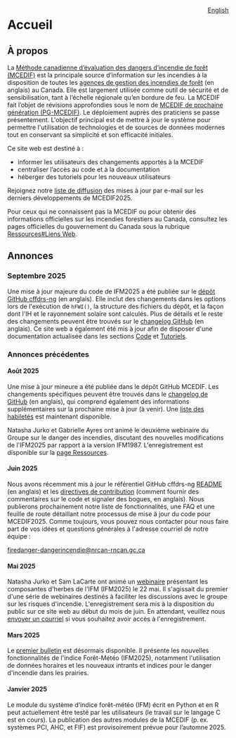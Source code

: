 <a href="https://cffdrs.github.io/website_en/home/" target="_self" style="float: right;"> English </a>

# Accueil

## À propos

La [Méthode canadienne d’évaluation des dangers d’incendie de forêt (MCEDIF)](https://ressources-naturelles.canada.ca/forets-foresterie/feux-vegetation/methode-canadienne-evaluation-dangers-incendie-foret) est la principale source d’information sur les incendies à la disposition de toutes les [agences de gestion des incendies de forêt](https://ciffc.ca/mobilization-stats/member-agencies) (en anglais) au Canada. Elle est largement utilisée comme outil de sécurité et de sensibilisation, tant à l’échelle régionale qu’en bordure de feu. La MCEDIF fait l’objet de révisions approfondies sous le nom de [MCEDIF de prochaine génération (PG-MCEDIF)](https://ostrnrcan-dostrncan.canada.ca/handle/1845/245410). Le déploiement auprès des praticiens se passe présentement.  L'objectif principal est de mettre à jour le système pour permettre l'utilisation de technologies et de sources de données modernes tout en conservant sa simplicité et son efficacité initiales.  

Ce site web est destiné à :

- informer les utilisateurs des changements apportés à la MCEDIF 
- centraliser l’accès au code et à la documentation
- héberger des tutoriels pour les nouveaux utilisateurs

Rejoignez notre <a href="../ressources/#inscription" target="_self">liste de diffusion</a> des mises à jour par e-mail sur les derniers développements de MCEDIF2025.

Pour ceux qui ne connaissent pas la MCEDIF ou pour obtenir des informations officielles sur les incendies forestiers au Canada, consultez les pages officielles du gouvernement du Canada sous la rubrique <a href="../ressources/#liens-web" target="_self">Ressources#Liens Web</a>. 

## Annonces

### Septembre 2025
Une mise à jour majeure du code de IFM2025 a été publiée sur le [dépôt GitHub cffdrs-ng](https://github.com/nrcan-cfs-fire/cffdrs-ng) (en anglais). Elle inclut des changements dans les options lors de l'exécution de `hFWI()`, la structure des fichiers du dépôt, et la façon dont l'IH et le rayonnement solaire sont calculés. Plus de détails et le reste des changements peuvent être trouvés sur le [changelog GitHub](https://github.com/nrcan-cfs-fire/cffdrs-ng/blob/main/CHANGELOG.md#2025-09-10) (en anglais). Ce site web a également été mis à jour afin de disposer d'une documentation actualisée dans les sections <a href="../code" target="_self">Code</a> et <a href="../tutoriels" target="_self">Tutoriels</a>.

### Annonces précédentes

#### Août 2025
Une mise à jour mineure a été publiée dans le dépôt GitHub MCEDIF. Les changements spécifiques peuvent être trouvés dans le [changelog de GitHub](https://github.com/nrcan-cfs-fire/cffdrs-ng/blob/main/CHANGELOG.md#2025-08-22) (en anglais), qui comprend également des informations supplémentaires sur la prochaine mise à jour (à venir). Une <a href="../code/#capacites" target="_self">liste des habiletés</a> est maintenant disponible.

Natasha Jurko et Gabrielle Ayres ont animé le deuxième webinaire du Groupe sur le danger des incendies, discutant des nouvelles modifications de l'IFM2025 par rapport à la version IFM1987. L'enregistrement est disponible sur la <a href="../ressources/#serie-de-seminaires" target="_self">page Ressources</a>.

#### Juin 2025
Nous avons récemment mis à jour le référentiel GitHub cffdrs-ng [README](https://github.com/nrcan-cfs-fire/cffdrs-ng/tree/main?tab=readme-ov-file#readme) (en anglais) et les [directives de contribution](https://github.com/nrcan-cfs-fire/cffdrs-ng/blob/main/CONTRIBUTING.md) (comment fournir des commentaires sur le code et signaler des bogues, en anglais). Nous publierons prochainement notre liste de fonctionnalités, une FAQ et une feuille de route détaillant notre processus de mise à jour du code pour MCEDIF2025. Comme toujours, vous pouvez nous contacter pour nous faire part de vos idées et questions générales à l'adresse courriel de notre équipe :  

[firedanger-dangerincendie@nrcan-rncan.gc.ca](mailto:firedanger-dangerincendie@nrcan-rncan.gc.ca)

#### Mai 2025
Natasha Jurko et Sam LaCarte ont animé un <a href="../ressources/#grasslands-in-the-fire-weather-index-system-mai-2025" target="_self">webinaire</a> présentant les composantes d'herbes de l'IFM (IFM2025) le 22 mai. Il s'agissait du premier d'une série de webinaires destinés à faciliter les discussions avec le groupe sur les risques d'incendie. L'enregistrement sera mis à la disposition du public sur ce site web au début du mois de juin. En attendant, veuillez nous <a href="../contact" target="_self">envoyer un courriel</a> si vous souhaitez avoir accès à l'enregistrement.

#### Mars 2025
Le <a href="../ressources/#bulletin" target="_self">premier bulletin</a>
est désormais disponible. Il présente les nouvelles fonctionnalités de l'indice Forêt-Météo (IFM2025), notamment l'utilisation de données horaires et les nouveaux intrants et indices pour le danger d'incendie dans les prairies.

#### Janvier 2025
Le module du système d’indice forêt-météo (IFM) écrit en Python et en R peut actuellement être testé par les utilisateurs (le travail sur le langage C est en cours). La publication des autres modules de la MCEDIF (p. ex. systèmes PCI, AHC, et FIF) est provisoirement prévue pour l’automne 2025. 